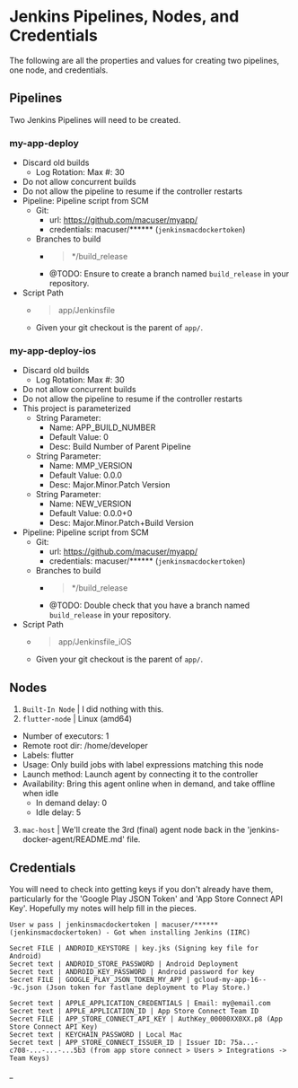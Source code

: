 # Jenkins Pipelines, Nodes, and Credentials

The following are all the properties and values for creating two pipelines, one node, and credentials.


## Pipelines

Two Jenkins Pipelines will need to be created.

### my-app-deploy

- Discard old builds
  - Log Rotation: Max #: 30
- Do not allow concurrent builds
- Do not allow the pipeline to resume if the controller restarts
- Pipeline: Pipeline script from SCM
  - Git:
    - url: https://github.com/macuser/myapp/
    - credentials: macuser/****** (`jenkinsmacdockertoken`)
  - Branches to build
    - > */build_release
    - @TODO: Ensure to create a branch named `build_release` in your repository.
- Script Path
  - > app/Jenkinsfile
  - Given your git checkout is the parent of `app/`.

### my-app-deploy-ios

- Discard old builds
  - Log Rotation: Max #: 30
- Do not allow concurrent builds
- Do not allow the pipeline to resume if the controller restarts
- This project is parameterized
  - String Parameter:
    - Name: APP_BUILD_NUMBER
    - Default Value: 0
    - Desc: Build Number of Parent Pipeline
  - String Parameter:
    - Name: MMP_VERSION
    - Default Value: 0.0.0
    - Desc: Major.Minor.Patch Version
  - String Parameter:
    - Name: NEW_VERSION
    - Default Value: 0.0.0+0
    - Desc: Major.Minor.Patch+Build Version
- Pipeline: Pipeline script from SCM
  - Git:
    - url: https://github.com/macuser/myapp/
    - credentials: macuser/****** (`jenkinsmacdockertoken`)
  - Branches to build
    - > */build_release
    - @TODO: Double check that you have a branch named `build_release` in your repository.
- Script Path
  - > app/Jenkinsfile_iOS
  - Given your git checkout is the parent of `app/`.


## Nodes

1. `Built-In Node` | I did nothing with this.
2. `flutter-node` | Linux (amd64)
  - Number of executors: 1
  - Remote root dir: /home/developer
  - Labels: flutter
  - Usage: Only build jobs with label expressions matching this node
  - Launch method: Launch agent by connecting it to the controller
  - Availability: Bring this agent online when in demand, and take offline when idle
    - In demand delay: 0
    - Idle delay: 5
3. `mac-host` | We'll create the 3rd (final) agent node back in the 'jenkins-docker-agent/README.md' file.


## Credentials

You will need to check into getting keys if you don't already have them, particularly for the 'Google Play JSON Token' and 'App Store Connect API Key'. Hopefully my notes will help fill in the pieces.

```
User w pass | jenkinsmacdockertoken | macuser/****** (jenkinsmacdockertoken) - Got when installing Jenkins (IIRC)

Secret FILE | ANDROID_KEYSTORE | key.jks (Signing key file for Android)
Secret text | ANDROID_STORE_PASSWORD | Android Deployment
Secret text | ANDROID_KEY_PASSWORD | Android password for key
Secret FILE | GOOGLE_PLAY_JSON_TOKEN_MY_APP | gcloud-my-app-16---9c.json (Json token for fastlane deployment to Play Store.)

Secret text | APPLE_APPLICATION_CREDENTIALS | Email: my@email.com
Secret text | APPLE_APPLICATION_ID | App Store Connect Team ID
Secret FILE | APP_STORE_CONNECT_API_KEY | AuthKey_00000XX0XX.p8 (App Store Connect API Key)
Secret text | KEYCHAIN_PASSWORD | Local Mac
Secret text | APP_STORE_CONNECT_ISSUER_ID | Issuer ID: 75a...-c708-...-...-...5b3 (from app store connect > Users > Integrations -> Team Keys)
```


_
